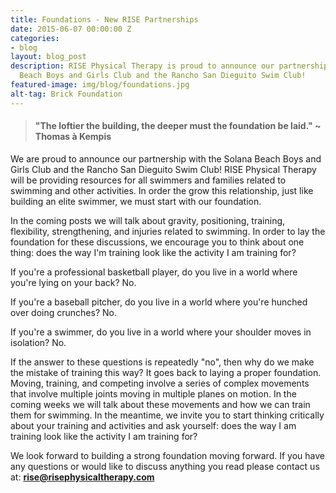 ```yaml
---
title: Foundations - New RISE Partnerships
date: 2015-06-07 00:00:00 Z
categories:
- blog
layout: blog_post
description: RISE Physical Therapy is proud to announce our partnership with the Solana
  Beach Boys and Girls Club and the Rancho San Dieguito Swim Club!
featured-image: img/blog/foundations.jpg
alt-tag: Brick Foundation
---
```


> #### "The loftier the building, the deeper must the foundation be laid." ~ Thomas à Kempis

We are proud to announce our partnership with the Solana Beach Boys and Girls Club and the Rancho San Dieguito Swim Club! RISE Physical Therapy will be providing resources for all swimmers and families related to swimming and other activities. In order the grow this relationship, just like building an elite swimmer, we must start with our foundation.

In the coming posts we will talk about gravity, positioning, training, flexibility, strengthening, and injuries related to swimming. In order to lay the foundation for these discussions, we encourage you to think about one thing: does the way I'm training look like the activity I am training for?

If you're a professional basketball player, do you live in a world where you're lying on your back? No.

If you're a baseball pitcher, do you live in a world where you're hunched over doing crunches? No.

If you're a swimmer, do you live in a world where your shoulder moves in isolation? No.

If the answer to these questions is repeatedly "no", then why do we make the mistake of training this way? It goes back to laying a proper foundation. Moving, training, and competing involve a series of complex movements that involve multiple joints moving in multiple planes on motion. In the coming weeks we will talk about these movements and how we can train them for swimming. In the meantime, we invite you to start thinking critically about your training and activities and ask yourself: does the way I am training look like the activity I am training for?

We look forward to building a strong foundation moving forward. If you have any questions or would like to discuss anything you read please contact us at: **rise@risephysicaltherapy.com**
